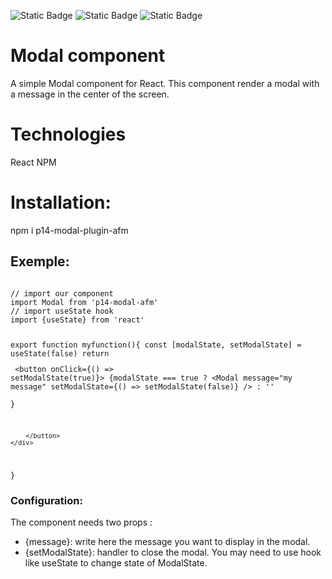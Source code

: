 ![Static Badge](https://img.shields.io/badge/NodeJs-v18.16.1-%2343853D)
![Static Badge](https://img.shields.io/badge/React-%3E%3D16-%2361DAFB)
![Static Badge](https://img.shields.io/badge/NPM-v9.5.1-%23C53635)

# Modal component
A simple Modal component for React. This component render a modal with a message in the center of the screen.

# Technologies
React
NPM
# Installation:
npm i p14-modal-plugin-afm
## Exemple:
<code>
// import our component
import Modal from 'p14-modal-afm'
// import useState hook
import {useState} from 'react'

export function myfunction(){
    const [modalState, setModalState] = useState(false)
    return <div>
        <button onClick={() => setModalState(true)}>
        {modalState === true ?
            <Modal 
                message="my message"
                setModalState={() => setModalState(false)}
            />
            :
            ''        
        } 
        
        </button>
    </div>
}
</code>

### Configuration:
The component needs two props :

- {message}: write here the message you want to display in the modal.
- {setModalState}: handler to close the modal. You may need to use hook like useState to change state of ModalState.

